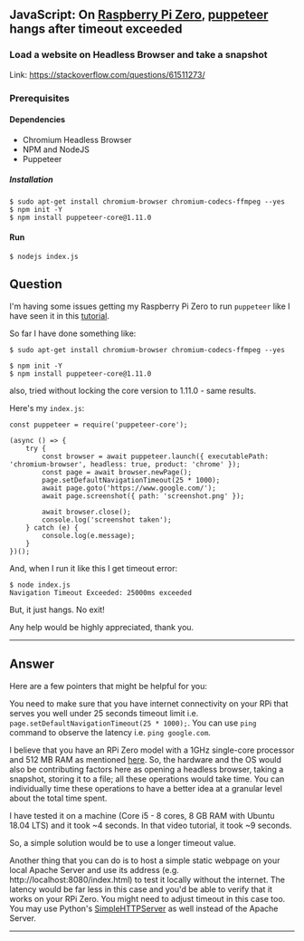 ## JavaScript: On [Raspberry Pi Zero](https://www.raspberrypi.org/products/raspberry-pi-zer), [puppeteer](https://github.com/puppeteer/puppeteer) hangs after timeout exceeded

### Load a website on Headless Browser and take a snapshot

Link: https://stackoverflow.com/questions/61511273/

### Prerequisites

#### Dependencies

- Chromium Headless Browser
- NPM and NodeJS
- Puppeteer

##### Installation

```
$ sudo apt-get install chromium-browser chromium-codecs-ffmpeg --yes
$ npm init -Y
$ npm install puppeteer-core@1.11.0
```

#### Run

```
$ nodejs index.js
```

## Question

I'm having some issues getting my Raspberry Pi Zero to run `puppeteer` like I have seen it in this [tutorial](https://www.youtube.com/watch?v=6LnJ1zW5464&t=2s).

So far I have done something like:

```
$ sudo apt-get install chromium-browser chromium-codecs-ffmpeg --yes

$ npm init -Y
$ npm install puppeteer-core@1.11.0
```

also, tried without locking the core version to 1.11.0 - same results.

Here's my `index.js`:
```
const puppeteer = require('puppeteer-core');

(async () => {
    try {
        const browser = await puppeteer.launch({ executablePath: 'chromium-browser', headless: true, product: 'chrome' });
        const page = await browser.newPage();
        page.setDefaultNavigationTimeout(25 * 1000);
        await page.goto('https://www.google.com/');
        await page.screenshot({ path: 'screenshot.png' });

        await browser.close();
        console.log('screenshot taken');
    } catch (e) {
        console.log(e.message);
    }
})();
```

And, when I run it like this I get timeout error:

```
$ node index.js
Navigation Timeout Exceeded: 25000ms exceeded
```

But, it just hangs. No exit!

Any help would be highly appreciated, thank you.

---

## Answer

Here are a few pointers that might be helpful for you:

You need to make sure that you have internet connectivity on your RPi that serves you well under 25 seconds timeout limit i.e. `page.setDefaultNavigationTimeout(25 * 1000);`. You can use `ping` command to observe the latency i.e. `ping google.com`.

I believe that you have an RPi Zero model with a 1GHz single-core processor and 512 MB RAM as mentioned [here][1]. So, the hardware and the OS would also be contributing factors here as opening a headless browser, taking a snapshot, storing it to a file; all these operations would take time. You can individually time these operations to have a better idea at a granular level about the total time spent.

I have tested it on a machine (Core i5 - 8 cores, 8 GB RAM with Ubuntu 18.04 LTS) and it took ~4 seconds. In that video tutorial, it took ~9 seconds.

So, a simple solution would be to use a longer timeout value.

Another thing that you can do is to host a simple static webpage on your local Apache Server and use its address (e.g. http://localhost:8080/index.html) to test it locally without the internet. The latency would be far less in this case and you'd be able to verify that it works on your RPi Zero. You might need to adjust timeout in this case too. You may use Python's [SimpleHTTPServer][2] as well instead of the Apache Server.

  [1]: https://www.raspberrypi.org/products/raspberry-pi-zero
  [2]: https://docs.python.org/2/library/simplehttpserver.html

---

